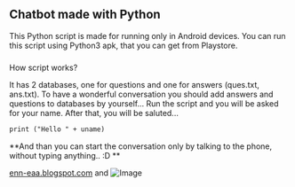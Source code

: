 ## Chatbot made with Python

This Python script is made for running only in Android devices. You can run this script using Python3 apk, that you can get from Playstore.

### 
How script works? 

It has 2 databases, one for questions and one for answers (ques.txt, ans.txt). 
To have a wonderful conversation you should add answers and questions to databases by yourself... 
Run the script and you will be asked for your name.
After that, you will be saluted... 

```markdown
print ("Hello " + uname)
```

**And than you can start the conversation only by talking to the phone, without typing anything.. :D  **

[enn-eaa.blogspot.com](enn-eaa.blogspot.com) and ![Image](src)
```
